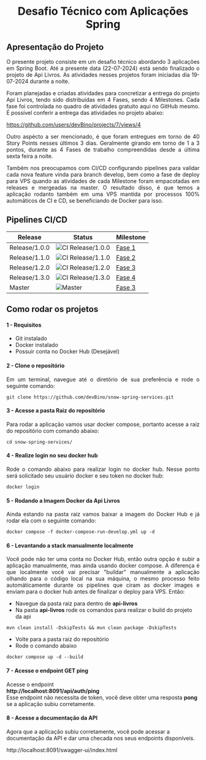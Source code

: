 <h1><center>Desafio Técnico com Aplicações Spring</center></h1>

## Apresentação do Projeto
<p style="text-align: justify;">
O presente projeto consiste em um desafio técnico abordando 3 aplicações em Spring Boot. Até a presente data (22-07-2024) está sendo finalizado o projeto de Api Livros. As atividades nesses projetos foram iniciadas dia 19-07-2024 durante a noite.
</p>

<p style="text-align: justify;">
Foram planejadas e criadas atividades para concretizar a entrega do projeto Api Livros, tendo sido distribuídas em 4 Fases, sendo 4 Milestones. Cada fase foi controlada no quadro de atividades gratuito aqui no GitHub mesmo. É possível conferir a entrega das atividades no projeto abaixo:
</p>

https://github.com/users/devBino/projects/7/views/4

<p style="text-align: justify;">
Outro aspécto a ser mencionado, é que foram entregues em torno de 40 Story Points nesses últimos 3 dias. Geralmente girando em torno de 1 a 3 pontos, durante as 4 Fases de trabalho compreendidas desde a última sexta feira a noite.
</p>

<p style="text-align: justify;">
Também nos preocupamos com CI/CD configurando pipelines para validar cada nova feature vinda para branch develop, bem como a fase de deploy para VPS quando as atividades de cada Milestone foram empacotadas em releases e mergeadas na master.
O resultado disso, é que temos a aplicação rodanto também em uma VPS mantida por processos 100% automáticos de CI e CD, se beneficiando de Docker para isso.
</p>

## Pipelines CI/CD
|Release | Status | Milestone |
|--------|--------|--------|
|Release/1.0.0|![CI Release/1.0.0](https://github.com/devBino/snow-spring-services/actions/workflows/current_release.yml/badge.svg?branch=release/1.0.0) | [Fase 1](https://github.com/devBino/snow-spring-services/milestone/1)|
|Release/1.1.0|![CI Release/1.1.0](https://github.com/devBino/snow-spring-services/actions/workflows/current_release.yml/badge.svg?branch=release/1.1.0) | [Fase 2](https://github.com/devBino/snow-spring-services/milestone/2)|
|Release/1.2.0|![CI Release/1.2.0](https://github.com/devBino/snow-spring-services/actions/workflows/current_release.yml/badge.svg?branch=release/1.2.0) | [Fase 3](https://github.com/devBino/snow-spring-services/milestone/3)|
|Release/1.3.0|![CI Release/1.3.0](https://github.com/devBino/snow-spring-services/actions/workflows/current_release.yml/badge.svg?branch=release/1.3.0) | [Fase 4](https://github.com/devBino/snow-spring-services/milestone/4)|
|Master|![Master](https://github.com/devBino/snow-spring-services/actions/workflows/master_deploy.yml/badge.svg?branch=master) |[Fase 3](https://github.com/devBino/snow-spring-services/milestone/3)|

## Como rodar os projetos

#### 1 - Requisitos
- Git instalado
- Docker instalado
- Possuir conta no Docker Hub (Desejável)

#### 2 - Clone o repositório
<p style="text-align: justify;">
Em um terminal, navegue até o diretório de sua preferência e rode o seguinte comando:
</p>

```
git clone https://github.com/devBino/snow-spring-services.git
```

#### 3 - Acesse a pasta Raiz do repositório

<p style="text-align: justify;">
Para rodar a aplicação vamos usar docker compose, portanto acesse a raiz do repositório com comando abaixo:
</p>

```
cd snow-spring-services/
```

#### 4 - Realize login no seu docker hub
<p style="text-align: justify;">
Rode o comando abaixo para realizar login no docker hub. Nesse ponto será solicitado seu usuário docker e seu token no docker hub:
</p>

```
docker login
```

#### 5 - Rodando a Imagem Docker da Api Livros

<p style="text-align: justify;">
Ainda estando na pasta raiz vamos baixar a imagem do Docker Hub e já rodar ela com o seguinte comando:
</p>

```
docker compose -f docker-compose-run-develop.yml up -d
```

#### 6 - Levantando a stack manualmente localmente
<p style="text-align: justify;">
Você pode não ter uma conta no Docker Hub, então outra opção é subir a aplicação manualmente, mas ainda usando docker compose. A diferença é que localmente você vai precisar "buildar" manualmente a aplicação olhando para o código local na sua máquina, o mesmo processo feito automáticamente durante os pipelines que ciram as docker images e enviam para o docker hub antes de finalizar o deploy para VPS.
Então:
</p>

- Navegue da pasta raiz para dentro de **api-livros**
- Na pasta **api-livros** rode os comandos para realizar o build do projeto da api
```
mvn clean install -DskipTests && mvn clean package -DskipTests
```
- Volte para a pasta raiz do repositório
- Rode o comando abaixo
```
docker compose up -d --build
```

#### 7 - Acesse o endpoint GET ping

Acesse o endpoint <br/>
**http://localhost:8091/api/auth/ping**
<br/>
Esse endpoint não necessita de token, você deve obter uma resposta **pong** se a aplicação subiu corretamente.

#### 8 - Acesse a documentação da API

Agora que a aplicação subiu corretamente, você pode acessar a documentação da API e dar uma checada nos seus endpoints disponíveis.

http://localhost:8091/swagger-ui/index.html
